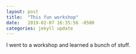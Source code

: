 ```yaml
---
layout: post
title:  "This fun workshop"
date:   2019-02-07 16:35:56 -0500
categories: jekyll update
---
```

I went to a workshop and learned a bunch of stuff.
